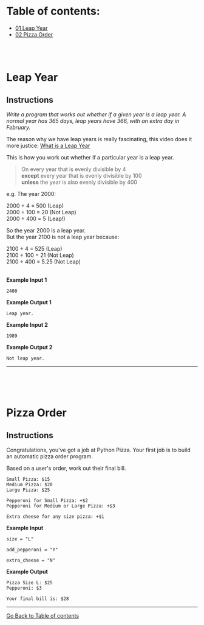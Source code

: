 # Table of contents:

- [01 Leap Year](#Leap-Year)
- [02 Pizza Order](#Pizza-Order)

</br>
</br>

# Leap Year

## Instructions

_Write a program that works out whether if a given year is a leap year. A normal year has 365 days, leap years have 366, with an extra day in February._

The reason why we have leap years is really fascinating, this video does it more justice:
[What is a Leap Year](https://www.youtube.com/watch?v=xX96xng7sAE)

This is how you work out whether if a particular year is a leap year.

> On every year that is evenly divisible by 4  
> **except** every year that is evenly divisible by 100  
> **unless** the year is also evenly divisible by 400

e.g. The year 2000:

2000 ÷ 4 = 500 (Leap)  
2000 ÷ 100 = 20 (Not Leap)  
2000 ÷ 400 = 5 (Leap!)

So the year 2000 is a leap year.  
But the year 2100 is not a leap year because:

2100 ÷ 4 = 525 (Leap)  
2100 ÷ 100 = 21 (Not Leap)  
2100 ÷ 400 = 5.25 (Not Leap)
</br>
</br>

**Example Input 1**

```
2400
```

**Example Output 1**

```
Leap year.
```

**Example Input 2**

```
1989
```

**Example Output 2**

```
Not leap year.
```

---

</br>
</br>
</br>

# Pizza Order

## Instructions

Congratulations, you've got a job at Python Pizza. Your first job is to build an automatic pizza order program.

Based on a user's order, work out their final bill.

```
Small Pizza: $15
Medium Pizza: $20
Large Pizza: $25
```

```
Pepperoni for Small Pizza: +$2
Pepperoni for Medium or Large Pizza: +$3
```

```
Extra cheese for any size pizza: +$1
```

**Example Input**

```
size = "L"
```

```
add_pepperoni = "Y"
```

```
extra_cheese = "N"
```

**Example Output**

```
Pizza Size L: $25
Pepperoni: $3

Your final bill is: $28
```

---

[Go Back to Table of contents](#Table-of-contents)
